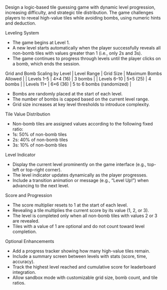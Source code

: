 Design a logic-based tile guessing game with dynamic level progression, increasing difficulty, and strategic tile distribution. The game challenges players to reveal high-value tiles while avoiding bombs, using numeric hints and deduction.

Leveling System

- The game begins at Level 1.
- A new level starts automatically when the player successfully reveals all non-bomb tiles with values greater than 1 (i.e., only 2s and 3s).
- The game continues to progress through levels until the player clicks on a bomb, which ends the session.

Grid and Bomb Scaling by Level
| Level Range | Grid Size | Maximum Bombs Allowed |
| Levels 1–5 | 4×4 (16) | 3 bombs |
| Levels 6–10 | 5×5 (25) | 4 bombs |
| Levels 11+ | 6×6 (36) | 5 to 6 bombs (randomized) |

- Bombs are randomly placed at the start of each level.
- The number of bombs is capped based on the current level range.
- Grid size increases at key level thresholds to introduce complexity.

Tile Value Distribution

- Non-bomb tiles are assigned values according to the following fixed ratio:
- 1s: 50% of non-bomb tiles
- 2s: 40% of non-bomb tiles
- 3s: 10% of non-bomb tiles

Level Indicator

- Display the current level prominently on the game interface (e.g., top-left or top-right corner).
- The level indicator updates dynamically as the player progresses.
- Include a transition animation or message (e.g., “Level Up!”) when advancing to the next level.

Score and Progression

- The score multiplier resets to 1 at the start of each level.
- Revealing a tile multiplies the current score by its value (1, 2, or 3).
- The level is completed only when all non-bomb tiles with values 2 or 3 are revealed.
- Tiles with a value of 1 are optional and do not count toward level completion.

Optional Enhancements

- Add a progress tracker showing how many high-value tiles remain.
- Include a summary screen between levels with stats (score, time, accuracy).
- Track the highest level reached and cumulative score for leaderboard integration.
- Allow sandbox mode with customizable grid size, bomb count, and tile ratios.

